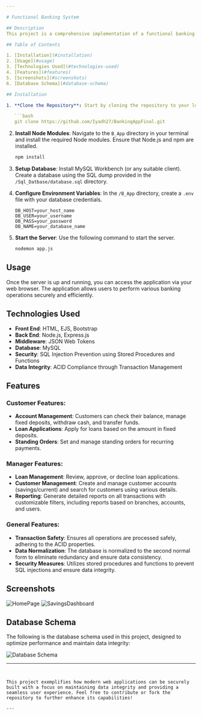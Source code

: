 ```yaml
---

# Functional Banking System

## Description
This project is a comprehensive implementation of a functional banking system, developed as part of a Database Systems course. The system is designed to efficiently manage various banking operations, focusing on a robust database architecture, effective data management, and a secure transaction environment. The front end is crafted using HTML and EJS, while the backend is powered by Node.js with Express.js. Our database is normalized to the second normal form, and we've employed functions and stored procedures to safeguard against SQL injections. Additionally, transactions are used to ensure that all operations adhere to the ACID properties, maintaining data integrity and consistency.

## Table of Contents

1. [Installation](#installation)
2. [Usage](#usage)
3. [Technologies Used](#technologies-used)
4. [Features](#features)
5. [Screenshots](#screenshots)
6. [Database Schema](#database-schema)

## Installation

1. **Clone the Repository**: Start by cloning the repository to your local system. Ensure that Git is installed.

   ```bash
   git clone https://github.com/Iyadh27/BankingAppFinal.git
   ```

2. **Install Node Modules**: Navigate to the `B_App` directory in your terminal and install the required Node modules. Ensure that Node.js and npm are installed.

   ```bash
   npm install
   ```

3. **Setup Database**: Install MySQL Workbench (or any suitable client). Create a database using the SQL dump provided in the `/Sql_Datbase/database.sql` directory.

4. **Configure Environment Variables**: In the `/B_App` directory, create a `.env` file with your database credentials.

   ```
   DB_HOST=your_host_name
   DB_USER=your_username
   DB_PASS=your_password
   DB_NAME=your_database_name
   ```

5. **Start the Server**: Use the following command to start the server.

   ```bash
   nodemon app.js
   ```

## Usage

Once the server is up and running, you can access the application via your web browser. The application allows users to perform various banking operations securely and efficiently.

## Technologies Used

- **Front End**: HTML, EJS, Bootstrap
- **Back End**: Node.js, Express.js
- **Middleware**: JSON Web Tokens
- **Database**: MySQL
- **Security**: SQL Injection Prevention using Stored Procedures and Functions
- **Data Integrity**: ACID Compliance through Transaction Management

## Features

### **Customer Features**:
- **Account Management**: Customers can check their balance, manage fixed deposits, withdraw cash, and transfer funds.
- **Loan Applications**: Apply for loans based on the amount in fixed deposits.
- **Standing Orders**: Set and manage standing orders for recurring payments.

### **Manager Features**:
- **Loan Management**: Review, approve, or decline loan applications.
- **Customer Management**: Create and manage customer accounts (savings/current) and search for customers using various details.
- **Reporting**: Generate detailed reports on all transactions with customizable filters, including reports based on branches, accounts, and users.

### **General Features**:
- **Transaction Safety**: Ensures all operations are processed safely, adhering to the ACID properties.
- **Data Normalization**: The database is normalized to the second normal form to eliminate redundancy and ensure data consistency.
- **Security Measures**: Utilizes stored procedures and functions to prevent SQL injections and ensure data integrity.

## Screenshots
![HomePage](https://github.com/user-attachments/assets/34ddf0cf-137f-4a00-a5de-0dd2ce566fbd)
![SavingsDashboard](https://github.com/user-attachments/assets/31f00b23-b31c-4a7f-8c2d-2b5cc8204991)

## Database Schema

The following is the database schema used in this project, designed to optimize performance and maintain data integrity:

![Database Schema](https://github.com/Thejas0604/banking_system_G4/assets/109301978/dcd89c23-7708-4676-bafa-baaec30e28e8)

---
```


This project exemplifies how modern web applications can be securely built with a focus on maintaining data integrity and providing a seamless user experience. Feel free to contribute or fork the repository to further enhance its capabilities!

---
